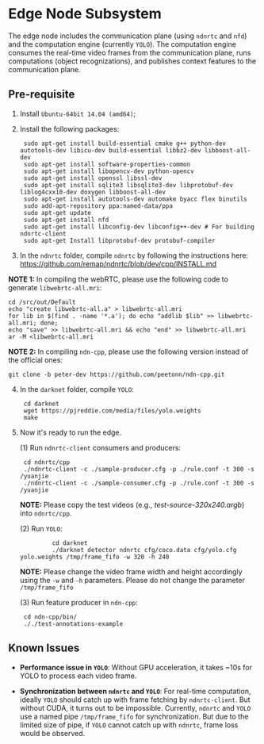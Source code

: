 # Edge Node Subsystem

The edge node includes the communication plane (using `ndnrtc` and `nfd`) and the computation engine (currently `YOLO`). The computation engine consumes the real-time video frames from the communication plane, runs computations (object recognizations), and publishes context features to the communication plane. 

## Pre-requisite
1. Install `Ubuntu-64bit 14.04 (amd64)`;
2. Install the following packages:

		sudo apt-get install build-essential cmake g++ python-dev autotools-dev libicu-dev build-essential libbz2-dev libboost-all-dev
		sudo apt-get install software-properties-common
		sudo apt-get install libopencv-dev python-opencv
		sudo apt-get install openssl libssl-dev
		sudo apt-get install sqlite3 libsqlite3-dev libprotobuf-dev liblog4cxx10-dev doxygen libboost-all-dev
		sudo apt-get install autotools-dev automake byacc flex binutils
		sudo add-apt-repository ppa:named-data/ppa
		sudo apt-get update
		sudo apt-get install nfd
		sudo apt-get install libconfig-dev libconfig++-dev # For building ndnrtc-client
		sudo apt-get Install libprotobuf-dev protobuf-compiler

3. In the `ndnrtc` folder, compile `ndnrtc` by following the instructions here: <https://github.com/remap/ndnrtc/blob/dev/cpp/INSTALL.md>

**NOTE 1:** In compiling the webRTC, please use the following code to generate `libwebrtc-all.mri`:

	cd /src/out/Default
	echo "create libwebrtc-all.a" > libwebrtc-all.mri
	for lib in $(find . -name '*.a'); do echo "addlib $lib" >> libwebrtc-all.mri; done;
	echo "save" >> libwebrtc-all.mri && echo "end" >> libwebrtc-all.mri
	ar -M <libwebrtc-all.mri

**NOTE 2:** In compiling `ndn-cpp`, please use the following version instead of the official ones:

	git clone -b peter-dev https://github.com/peetonn/ndn-cpp.git

4. In the `darknet` folder, compile `YOLO`:

		cd darknet
		wget https://pjreddie.com/media/files/yolo.weights
		make

5. Now it's ready to run the edge. 

	(1) Run `ndnrtc-client` consumers and producers:
	
		cd ndnrtc/cpp
		./ndnrtc-client -c ./sample-producer.cfg -p ./rule.conf -t 300 -s /yuanjie
		./ndnrtc-client -c ./sample-consumer.cfg -p ./rule.conf -t 300 -s /yuanjie

	**NOTE:** Please copy the test videos (e.g., *test-source-320x240.argb*) into `ndnrtc/cpp`.
		
	(2) Run `YOLO`:

                cd darknet
                ./darknet detector ndnrtc cfg/coco.data cfg/yolo.cfg  yolo.weights /tmp/frame_fifo -w 320 -h 240

	**NOTE:** Please change the video frame width and height accordingly using the `-w` and `-h` parameters. Please do not  change the parameter `/tmp/frame_fifo`

	(3) Run feature producer in `ndn-cpp`:

		cd ndn-cpp/bin/
		././test-annotations-example

## Known Issues

- **Performance issue in `YOLO`**: Without GPU acceleration, it takes ~10s for YOLO to process each video frame. 

- **Synchronization between `ndnrtc` and `YOLO`**: For real-time computation, ideally `YOLO` should catch up with frame fetching by `ndnrtc-client`. But without CUDA, it turns out to be impossible. Currently, `ndnrtc` and `YOLO` use a named pipe `/tmp/frame_fifo` for synchronization. But due to the limited size of pipe, if `YOLO` cannot catch up with `ndnrtc`, frame loss would be observed. 

